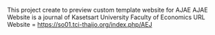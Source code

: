 This project create to preview custom template website for AJAE
AJAE Website is a journal of Kasetsart University Faculty of Economics
URL Website = https://so01.tci-thaijo.org/index.php/AEJ
